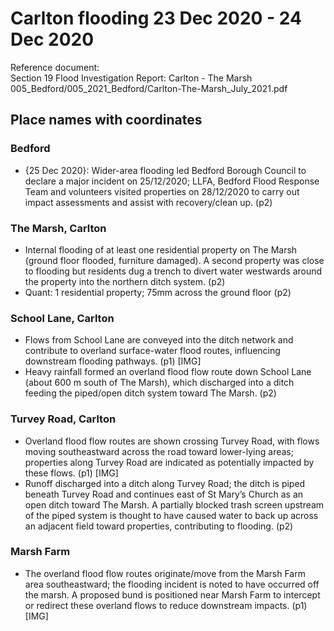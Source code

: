 

# Carlton flooding 23 Dec 2020 - 24 Dec 2020

Reference document:<br>Section 19 Flood Investigation Report: Carlton - The Marsh<br>005\_Bedford/005\_2021\_Bedford/Carlton-The-Marsh\_July\_2021.pdf

## Place names with coordinates

### Bedford
* {25 Dec 2020}: Wider-area flooding led Bedford Borough Council to declare a major incident on 25/12/2020; LLFA, Bedford Flood Response Team and volunteers visited properties on 28/12/2020 to carry out impact assessments and assist with recovery/clean up. (p2)

### The Marsh, Carlton
* Internal flooding of at least one residential property on The Marsh (ground floor flooded, furniture damaged). A second property was close to flooding but residents dug a trench to divert water westwards around the property into the northern ditch system. (p2)
* Quant: 1 residential property; 75mm across the ground floor (p2)

### School Lane, Carlton
* Flows from School Lane are conveyed into the ditch network and contribute to overland surface-water flood routes, influencing downstream flooding pathways. (p1) [IMG]
* Heavy rainfall formed an overland flood flow route down School Lane (about 600 m south of The Marsh), which discharged into a ditch feeding the piped/open ditch system toward The Marsh. (p2)

### Turvey Road, Carlton
* Overland flood flow routes are shown crossing Turvey Road, with flows moving southeastward across the road toward lower-lying areas; properties along Turvey Road are indicated as potentially impacted by these flows. (p1) [IMG]
* Runoff discharged into a ditch along Turvey Road; the ditch is piped beneath Turvey Road and continues east of St Mary’s Church as an open ditch toward The Marsh. A partially blocked trash screen upstream of the piped system is thought to have caused water to back up across an adjacent field toward properties, contributing to flooding. (p2)

### Marsh Farm
* The overland flood flow routes originate/move from the Marsh Farm area southeastward; the flooding incident is noted to have occurred off the marsh. A proposed bund is positioned near Marsh Farm to intercept or redirect these overland flows to reduce downstream impacts. (p1) [IMG]
